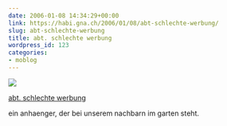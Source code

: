 ```yaml
---
date: 2006-01-08 14:34:29+00:00
link: https://habi.gna.ch/2006/01/08/abt-schlechte-werbung/
slug: abt-schlechte-werbung
title: abt. schlechte werbung
wordpress_id: 123
categories:
- moblog
---
```



 [![](https://static.flickr.com/42/83851352_6b7c256fee_m.jpg)](https://www.flickr.com/photos/habi/83851352/)
   

 
  [abt. schlechte werbung](https://www.flickr.com/photos/habi/83851352/)
    

 



ein anhaenger, der bei unserem nachbarn im garten steht.
  

